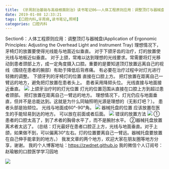 ```yaml
---
title: 《牙周刮治基础与高级根面刮治》读书笔记06——人体工程原则应用：调整顶灯与器械盘
date: 2019-01-08 12:33:21
tags: [口腔内科,牙周病,读书笔记,照明]
categories: 口腔内科
---
```

Section6：人体工程原则应用：调整顶灯与器械盘(Application of Ergonomic Principles: Adjusting the Overhead Light and Instrument Tray)
理想情况下，牙椅灯的放置要使得光线能与地面近似垂直。
对于下颌牙齿的治疗，灯的放置使光线与地板近似垂直。
对于上颌，常难以达到理想的光线要求。常需要将灯光移动到患者颈部上方，成一定角度摄入口腔。重要的是要知道顶灯放置远离自己的视线（围绕在患者的腕部）有助于降低后背疼痛。
有必要在治疗过程中对灯光进行轻微的调整。
下颌牙列的牙椅灯的位置
直接在口腔上方。
把灯放置在距离自己一臂远的地方，避免把灯放置在患者头上。
患者采用降颏头位。
光线直接与地面接近垂直。
![](https://zymblog-1258069789.cos.ap-chengdu.myqcloud.com/blog0075-yzgzjc06/01.jpg)
上颌牙治疗时的灯光位置
灯光的位置范围从直接在口腔上方到超过患者颈部。
把灯放置在距离自己一臂远的地方。
理想情况下，灯光仍应与地面垂直，但并不是总能达到。这就是为什么同轴照明光源是理想的（无影灯吧？）。
患者头部是抬颏位。
光线与地面成60°-90°角。
![](https://zymblog-1258069789.cos.ap-chengdu.myqcloud.com/blog0075-yzgzjc06/02.jpg)
器械托盘的位置
应该放置在医生的手能轻易到达的地方。
可以放在前面或者后面。
![](https://zymblog-1258069789.cos.ap-chengdu.myqcloud.com/blog0075-yzgzjc06/03.jpg)
错误的放置方法
![](https://zymblog-1258069789.cos.ap-chengdu.myqcloud.com/blog0075-yzgzjc06/04.jpg)
①患者的口腔太高了，到了术者的胸骨水平了，而不是腕肘水平。
②器械托盘放置离术者太远了。
(总结：灯光最好在患者口腔正上方，光线与地面垂直。对于上颌，如果做不到，可以偏离30°左右。灯的位置要离自己一臂远。器械托盘要放置在自己伸手能拿到的地方。）
我发文章的两个地方，欢迎大家在朋友圈等地方分享，谢谢。
我的个人博客地址：https://zwdnet.github.io
我的微信个人订阅号：赵瑜敏的口腔医学学习园地

![](https://zymblog-1258069789.cos.ap-chengdu.myqcloud.com/other/wx.jpg)